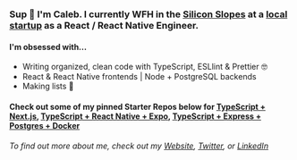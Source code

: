 ### Sup 🤙 I'm Caleb. I currently WFH in the [Silicon Slopes](https://en.wikipedia.org/wiki/Silicon_Slopes) at a [local startup](https://zoowho.com/) as a React / React Native Engineer.

#### I'm obsessed with...
- Writing organized, clean code with TypeScript, ESLlint & Prettier 🤓
- React & React Native frontends | Node + PostgreSQL backends
- Making lists 📝

#### Check out some of my pinned Starter Repos below for [TypeScript + Next.js](https://github.com/CalebLovell/next-typescript-starter), [TypeScript + React Native + Expo](https://github.com/CalebLovell/react-native-expo-starter), [TypeScript + Express + Postgres + Docker](https://github.com/CalebLovell/ts-pg-backend-starter)

###### To find out more about me, check out my [Website](https://www.caleblovell.dev/), [Twitter](https://twitter.com/Caleb__Lovell), or [LinkedIn](https://www.linkedin.com/in/caleblovell/)
